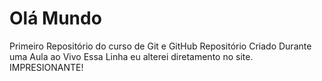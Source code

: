 # Olá Mundo
 Primeiro Repositório do curso de Git e GitHub
 Repositório Criado Durante uma Aula ao Vivo
 Essa Linha eu alterei diretamento no site. IMPRESIONANTE!
